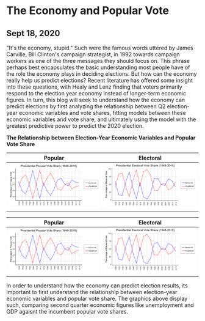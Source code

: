 # The Economy and Popular Vote
## Sept 18, 2020

"It's the economy, stupid." Such were the famous words uttered by James Carville, Bill Clinton's campaign strategist, in 1992 towards campaign workers as one of the three messages they should focus on. This phrase perhaps best encapsulates the basic understanding most people have of the role the economy plays in deciding elections. But how can the economy really help us predict elections? Recent literature has offered some insight into these questions, with Healy and Lenz finding that voters primarily respond to the election year economy instead of longer-term economic figures. In turn, this blog will seek to understand how the economy can predict elections by first analyzing the relationship between Q2 election-year economic variables and vote shares, fitting models between these economic variables and vote share, and ultimately using the model with the greatest predictive power to predict the 2020 election. 

**The Relationship between Election-Year Economic Variables and Popular Vote Share** 

Popular                  |  Electoral
:-------------------------:|:-------------------------:
![](Popular.Vote.Share.png)|![](Electoral.Vote.Share.png)

Popular                  |  Electoral
:-------------------------:|:-------------------------:
![](Popular.Vote.Share.png)|![](Electoral.Vote.Share.png)


In order to understand how the economy can predict election results, its important to first understand the relationship between election-year economic variables and popular vote share. The graphics above display such, comparing second quarter economic figures like unemployment and GDP agaisnt the incumbent popular vote shares. 

